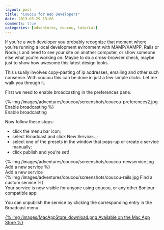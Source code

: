 ```yaml
---
layout: post
title: "Coucou for Web Developers"
date: 2013-03-29 13:08
comments: true
categories: [adventures, coucou, tutorial]
---
```


If you're a web developer you probably recognize that moment where you're running a local development evironment with MAMP/XAMPP, Rails or Node.js and need to see your site on another computer, or show someone else what you're working on. Maybe to do a cross-browser check, maybe just to show how awesome this latest design looks.

This usually involves copy-pasting of ip addresses, emailing and other such nonsense. With coucou this can be done in just a few simple clicks. Let me walk you through it.

First we need to enable broadcasting in the preferences pane.

<div class="thumbnail">
{% img /images/adventures/coucou/screenshots/coucou-preferences2.jpg Enable broadcasting %}
<div class="caption">
Enable broadcasting
</div>
</div>

Now follow these steps:

<!-- more -->

* click the menu bar icon;
* select Broadcast and click New Service...;
* select one of the presets in the window that pops-up or create a service manually;
* click publish and you're set!

<div class="thumbnail">
{% img /images/adventures/coucou/screenshots/coucou-newservice.jpg Add a new service %}
<div class="caption">
Add a new service
</div>
</div>

<div class="thumbnail">
{% img /images/adventures/coucou/screenshots/coucou-rails.jpg Find a custom service %}
<div class="caption">
Your service is now visible for anyone using coucou, or any other Bonjour compatible app
</div>
</div>

You can unpublish the service by clicking the corresponding entry in the Broadcast menu.

<a href="https://itunes.apple.com/app/coucou/id620436774">{% img /images/MacAppStore_download.png Available on the Mac App Store %}</a>
